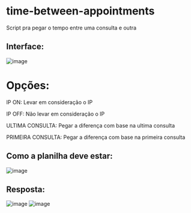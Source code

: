 # time-between-appointments
Script pra pegar o tempo entre uma consulta e outra

## Interface:
![image](https://github.com/Felipedjn/time-between-appointments/assets/114688883/308d93b5-5cc3-4116-8785-f1432d4d377a)

# Opções:
IP ON: Levar em consideração o IP

IP OFF: Não levar em consideração o IP

ULTIMA CONSULTA: Pegar a diferença com base na ultima consulta

PRIMEIRA CONSULTA: Pegar a diferença com base na primeira consulta

## Como a planilha deve estar:
![image](https://github.com/Felipedjn/time-between-appointments/assets/114688883/6dd950f7-2c36-439c-87eb-e0bff971638d)

## Resposta:
![image](https://github.com/Felipedjn/time-between-appointments/assets/114688883/6b9e3dbd-a3a8-436e-972c-ae6c15f592c3)
![image](https://github.com/Felipedjn/time-between-appointments/assets/114688883/3ed7020a-d1cc-44c6-a47b-1d5b7b550282)
